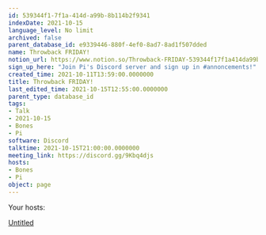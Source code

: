 ```yaml
---
id: 539344f1-7f1a-414d-a99b-8b114b2f9341
indexDate: 2021-10-15
language_level: No limit
archived: false
parent_database_id: e9339446-880f-4ef0-8ad7-8ad1f507dded
name: Throwback FRIDAY!
notion_url: https://www.notion.so/Throwback-FRIDAY-539344f17f1a414da99b8b114b2f9341
sign_up_here: "Join Pi's Discord server and sign up in #annoncements!"
created_time: 2021-10-11T13:59:00.0000000
title: Throwback FRIDAY!
last_edited_time: 2021-10-15T12:55:00.0000000
parent_type: database_id
tags:
- Talk
- 2021-10-15
- Bones
- Pi
software: Discord
talktime: 2021-10-15T21:00:00.0000000
meeting_link: https://discord.gg/9Kbq4djs
hosts:
- Bones
- Pi
object: page
---
```




Your hosts:

[Untitled](https://www.notion.so/482e61b02b9c4456b2b4fe86bb7544c6)   





